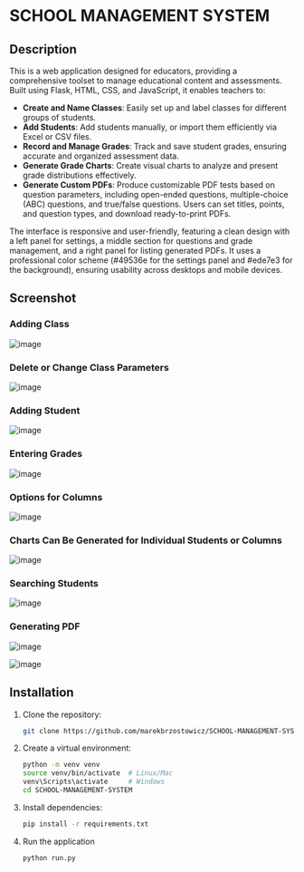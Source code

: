 # SCHOOL MANAGEMENT SYSTEM

## Description

This is a web application designed for educators, providing a comprehensive toolset to manage educational content and assessments. Built using Flask, HTML, CSS, and JavaScript, it enables teachers to:

- **Create and Name Classes**: Easily set up and label classes for different groups of students.
- **Add Students**: Add students manually, or import them efficiently via Excel or CSV files.
- **Record and Manage Grades**: Track and save student grades, ensuring accurate and organized assessment data.
- **Generate Grade Charts**: Create visual charts to analyze and present grade distributions effectively.
- **Generate Custom PDFs**: Produce customizable PDF tests based on question parameters, including open-ended questions, multiple-choice (ABC) questions, and true/false questions. Users can set titles, points, and question types, and download ready-to-print PDFs.

The interface is responsive and user-friendly, featuring a clean design with a left panel for settings, a middle section for questions and grade management, and a right panel for listing generated PDFs. It uses a professional color scheme (#49536e for the settings panel and #ede7e3 for the background), ensuring usability across desktops and mobile devices.

## Screenshot

### Adding Class  

![image](https://github.com/user-attachments/assets/3dbc92a5-04a2-4a12-a977-fbe6e0bdec93)  

### Delete or Change Class Parameters  

![image](https://github.com/user-attachments/assets/c15f131e-1f8d-42be-b1d2-0a38de51702f)  

### Adding Student  

![image](https://github.com/user-attachments/assets/d696f430-afc1-4171-aac7-d0e0840a5761)  

### Entering Grades  

![image](https://github.com/user-attachments/assets/9c6ec729-96e5-4f54-ae47-fe85e708e42a)  

### Options for Columns  

![image](https://github.com/user-attachments/assets/7544d276-7ee1-402c-a210-95b90b4e843c)  

### Charts Can Be Generated for Individual Students or Columns  

![image](https://github.com/user-attachments/assets/ddc50335-6dec-48e6-b230-5294317231f2)  

### Searching Students  

![image](https://github.com/user-attachments/assets/759e1e46-e704-4f5d-ba33-ca7f4784daf2)  

### Generating PDF  

![image](https://github.com/user-attachments/assets/205e05b4-9cbb-490d-a85d-388d54e1c47d)  

![image](https://github.com/user-attachments/assets/82360f60-1cef-4ace-a480-94e0137c5135)  

## Installation
1. Clone the repository:
   ```bash
   git clone https://github.com/marekbrzostowicz/SCHOOL-MANAGEMENT-SYSTEM

2. Create a virtual environment:
   ```bash
   python -m venv venv
   source venv/bin/activate  # Linux/Mac
   venv\Scripts\activate     # Windows
   cd SCHOOL-MANAGEMENT-SYSTEM
3. Install dependencies:
   ```bash
   pip install -r requirements.txt
4. Run the application
   ```bash
   python run.py
